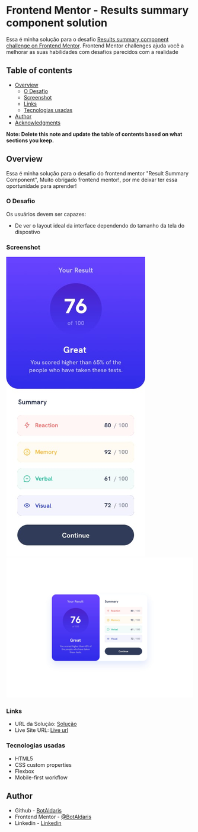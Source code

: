 # Frontend Mentor - Results summary component solution

Essa é minha solução para o desafio [Results summary component challenge on Frontend Mentor](https://www.frontendmentor.io/challenges/results-summary-component-CE_K6s0maV). Frontend Mentor challenges ajuda você a melhorar as suas habilidades com desafios parecidos com a realidade

## Table of contents

- [Overview](#overview)
  - [O Desafio](#o-desafio)
  - [Screenshot](#screenshot)
  - [Links](#links)
  - [Tecnologias usadas](tecnologia-usadas)
- [Author](#author)
- [Acknowledgments](#acknowledgments)

**Note: Delete this note and update the table of contents based on what sections you keep.**

## Overview

Essa é minha solução para o desafio do frontend mentor "Result Summary Component", Muito obrigado frontend mentor!, por me deixar ter essa oportunidade para aprender!

### O Desafio

Os usuários devem ser capazes:

- De ver o layout ideal da interface dependendo do tamanho da tela do dispostivo

### Screenshot

![Mobile](./design/mobile-design.jpg)
![Desktop](./design/desktop-design.jpg)

### Links

- URL da Solução: [Solução](https://github.com/BotAldaris/results-summary-component)
- Live Site URL: [Live url](https://botaldaris.github.io/results-summary-component/)

### Tecnologias usadas

- HTML5
- CSS custom properties
- Flexbox
- Mobile-first workflow

## Author

- Github - [BotAldaris](https://github.com/BotAldaris)
- Frontend Mentor - [@BotAldaris](https://www.frontendmentor.io/profile/BotAldaris)
- Linkedin - [Linkedin](https://www.linkedin.com/in/gabriel-lima-173960243/)
